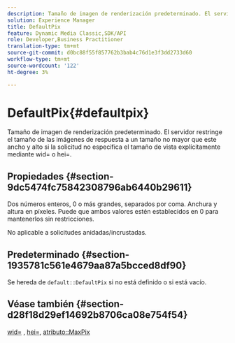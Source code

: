 ```yaml
---
description: Tamaño de imagen de renderización predeterminado. El servidor restringe el tamaño de las imágenes de respuesta a un tamaño no mayor que este ancho y alto si la solicitud no especifica el tamaño de vista explícitamente mediante wid= o hei=.
solution: Experience Manager
title: DefaultPix
feature: Dynamic Media Classic,SDK/API
role: Developer,Business Practitioner
translation-type: tm+mt
source-git-commit: d0bc88f55f857762b3bab4c76d1e3f3dd2733d60
workflow-type: tm+mt
source-wordcount: '122'
ht-degree: 3%

---
```



# DefaultPix{#defaultpix}

Tamaño de imagen de renderización predeterminado. El servidor restringe el tamaño de las imágenes de respuesta a un tamaño no mayor que este ancho y alto si la solicitud no especifica el tamaño de vista explícitamente mediante wid= o hei=.

## Propiedades {#section-9dc5474fc75842308796ab6440b29611}

Dos números enteros, 0 o más grandes, separados por coma. Anchura y altura en píxeles. Puede que ambos valores estén establecidos en 0 para mantenerlos sin restricciones.

No aplicable a solicitudes anidadas/incrustadas.

## Predeterminado {#section-1935781c561e4679aa87a5bcced8df90}

Se hereda de `default::DefaultPix` si no está definido o si está vacío.

## Véase también {#section-d28f18d29ef14692b8706ca08e754f54}

[wid=](../../../../../ir-api/http-protocol/image-rendering-api-ref/c-ir-http-protocol-ref/c-ir-http-protocol-command-reference/r-ir-wid.md#reference-b7e691b0624941168c94b2749ae233ec) ,  [hei=](../../../../../ir-api/http-protocol/image-rendering-api-ref/c-ir-http-protocol-ref/c-ir-http-protocol-command-reference/r-ir-hei.md#reference-1c08f60365a94417a39867c09cac5478),  [atributo::MaxPix](../../../../../ir-api/material-cat/image-rendering-api-ref/c-ir-material-catalog/c-ir-attributes-reference/r-ir-maxpix.md#reference-569f186bbc2840a6bd3cffa8ff3e7657)
